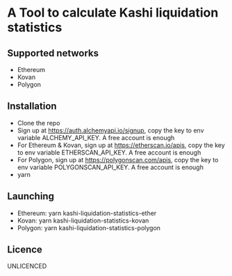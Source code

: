 # A Tool to calculate Kashi liquidation statistics

## Supported networks
- Ethereum
- Kovan
- Polygon

## Installation

- Clone the repo
- Sign up at https://auth.alchemyapi.io/signup, copy the key to env variable ALCHEMY_API_KEY. A free account is enough
- For Ethereum & Kovan, sign up at https://etherscan.io/apis, copy the key to env variable ETHERSCAN_API_KEY. A free account is enough
- For Polygon, sign up at https://polygonscan.com/apis, copy the key to env variable POLYGONSCAN_API_KEY. A free account is enough
- yarn

## Launching
- Ethereum: yarn kashi-liquidation-statistics-ether
- Kovan: yarn kashi-liquidation-statistics-kovan
- Polygon: yarn kashi-liquidation-statistics-polygon
## Licence

UNLICENCED
